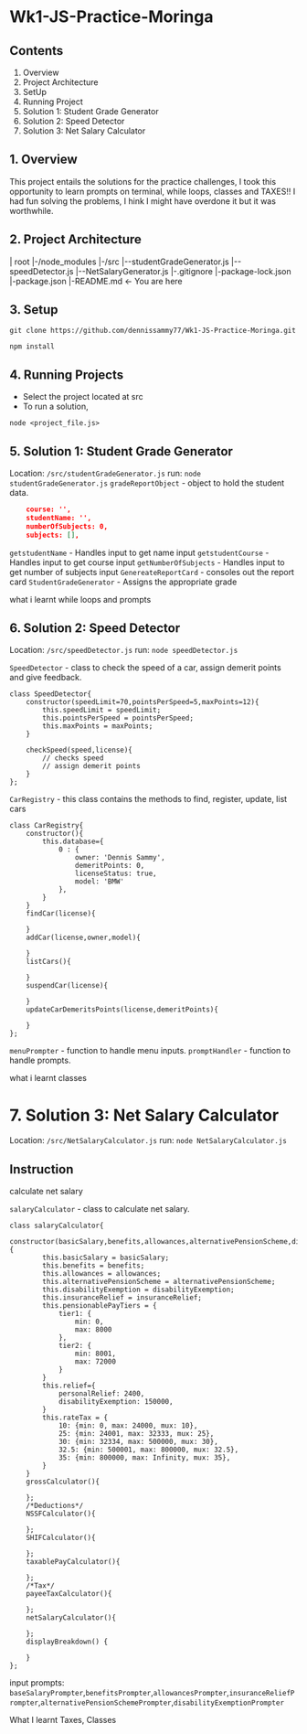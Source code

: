 # Wk1-JS-Practice-Moringa
## Contents
1. Overview
2. Project Architecture
3. SetUp
4. Running Project
5. Solution 1: Student Grade Generator
6. Solution 2: Speed Detector
7. Solution 3: Net Salary Calculator

## 1. Overview
This project entails the solutions for the practice challenges, I took this opportunity to learn prompts on terminal, while loops, classes and TAXES!! I had fun solving the problems, I hink I might have overdone it but it was worthwhile.

## 2. Project Architecture
| root
|-/node_modules
|-/src
|--studentGradeGenerator.js
|--speedDetector.js
|--NetSalaryGenerator.js
|-.gitignore
|-package-lock.json
|-package.json
|-README.md <- You are here


## 3. Setup
```
git clone https://github.com/dennissammy77/Wk1-JS-Practice-Moringa.git

npm install

```

## 4. Running Projects
- Select the project located at src
- To run a solution, 
```
node <project_file.js>
```

## 5. Solution 1: Student Grade Generator
Location: `/src/studentGradeGenerator.js`
run: `node studentGradeGenerator.js`
`gradeReportObject` - object to hold the student data.
```Json
    course: '', 
    studentName: '',
    numberOfSubjects: 0,
    subjects: [],
```
`getstudentName` - Handles input to get name input
`getstudentCourse` - Handles input to get course input
`getNumberOfSubjects` - Handles input to get number of subjects input
`GenereateReportCard` - consoles out the report card
`StudentGradeGenerator` - Assigns the appropriate grade

what i learnt while loops and prompts

## 6. Solution 2: Speed Detector
Location: `/src/speedDetector.js`
run: `node speedDetector.js`

`SpeedDetector` - class to check the speed of a car, assign demerit points and give feedback.
```Js
class SpeedDetector{
    constructor(speedLimit=70,pointsPerSpeed=5,maxPoints=12){
        this.speedLimit = speedLimit;
        this.pointsPerSpeed = pointsPerSpeed;
        this.maxPoints = maxPoints;
    }

    checkSpeed(speed,license){
        // checks speed
        // assign demerit points
    }
};
```
`CarRegistry` - this class contains the methods to find, register, update, list cars
```Js
class CarRegistry{
    constructor(){
        this.database={
            0 : {
                owner: 'Dennis Sammy',
                demeritPoints: 0,
                licenseStatus: true,
                model: 'BMW'
            },
        }
    }
    findCar(license){

    }
    addCar(license,owner,model){

    }
    listCars(){

    }
    suspendCar(license){

    }
    updateCarDemeritsPoints(license,demeritPoints){

    }
};
```

`menuPrompter` - function to handle menu inputs.
`promptHandler` - function to handle prompts.

what i learnt classes

# 7. Solution 3: Net Salary Calculator
Location: `/src/NetSalaryCalculator.js`
run: `node NetSalaryCalculator.js`

## Instruction
calculate net salary

`salaryCalculator` - class to calculate net salary.
```Js
class salaryCalculator{
    constructor(basicSalary,benefits,allowances,alternativePensionScheme,disabilityExemption,insuranceRelief){
        this.basicSalary = basicSalary;
        this.benefits = benefits;
        this.allowances = allowances;
        this.alternativePensionScheme = alternativePensionScheme;
        this.disabilityExemption = disabilityExemption;
        this.insuranceRelief = insuranceRelief;
        this.pensionablePayTiers = {
            tier1: {
                min: 0,
                max: 8000
            },
            tier2: {
                min: 8001,
                max: 72000
            }
        }
        this.relief={
            personalRelief: 2400,
            disabilityExemption: 150000,
        }
        this.rateTax = {
            10: {min: 0, max: 24000, mux: 10},
            25: {min: 24001, max: 32333, mux: 25},
            30: {min: 32334, max: 500000, mux: 30},
            32.5: {min: 500001, max: 800000, mux: 32.5},
            35: {min: 800000, max: Infinity, mux: 35},
        }
    }
    grossCalculator(){
        
    };
    /*Deductions*/
    NSSFCalculator(){

    };
    SHIFCalculator(){

    };
    taxablePayCalculator(){

    };
    /*Tax*/
    payeeTaxCalculator(){

    };
    netSalaryCalculator(){

    };
    displayBreakdown() {

    }
};
```
input prompts: `baseSalaryPrompter`,`benefitsPrompter`,`allowancesPrompter`,`insuranceReliefPrompter`,`alternativePensionSchemePrompter`,`disabilityExemptionPrompter`

What I learnt Taxes, Classes
